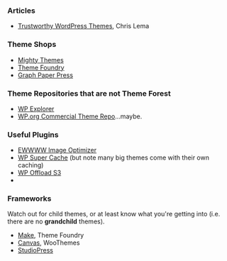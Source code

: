 ### Articles

* [Trustworthy WordPress Themes](http://chrislema.com/trustworthy-wordpress-themes/), Chris Lema

### Theme Shops

* [Mighty Themes](http://meetmighty.com/)
* [Theme Foundry](https://thethemefoundry.com/)
* [Graph Paper Press](http://graphpaperpress.com)


### Theme Repositories that are not Theme Forest

* [WP Explorer](www.wpexplorer.com/wordpress-themes/)
* [WP.org Commercial Theme Repo](https://wordpress.org/themes/commercial/)...maybe.

### Useful Plugins

* [EWWWW Image Optimizer](https://wordpress.org/plugins/ewww-image-optimizer/)
* [WP Super Cache](https://wordpress.org/plugins/wp-super-cache/) (but note many big themes come with their own caching)
* [WP Offload S3](https://deliciousbrains.com/wp-offload-s3/)
* 

### Frameworks

Watch out for child themes, or at least know what you're getting into (i.e. there are no __grandchild__ themes).

* [Make](https://thethemefoundry.com/wordpress-themes/make/), Theme Foundry
* [Canvas](www.woothemes.com/products/canvas/), WooThemes
* [StudioPress](http://www.studiopress.com/)
